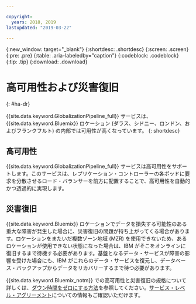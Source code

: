 ```yaml
---

copyright:
  years: 2018, 2019
lastupdated: "2019-03-22"

---
```


{:new_window: target="_blank"}
{:shortdesc: .shortdesc}
{:screen: .screen}
{:pre: .pre}
{:table: .aria-labeledby="caption"}
{:codeblock: .codeblock}
{:tip: .tip}
{:download: .download}


# 高可用性および災害復旧
{: #ha-dr}

{{site.data.keyword.GlobalizationPipeline_full}} サービスは、{{site.data.keyword.Bluemix}} ロケーション (ダラス、シドニー、ロンドン、およびフランクフルト) の内部では可用性が高くなっています。
{: shortdesc}

## 高可用性

{{site.data.keyword.GlobalizationPipeline_full}} サービスは高可用性をサポートします。このサービスは、レプリケーション・コントローラーの各ポッドに要求を分散させるロード・バランサーを前方に配置することで、高可用性を自動的かつ透過的に実現します。

## 災害復旧

{{site.data.keyword.Bluemix}} ロケーションでデータを損失する可能性のある重大な障害が発生した場合に、災害復旧の問題が持ち上がってくる場合があります。ロケーションをまたいだ複数ゾーン地域 (MZR) を使用できないため、あるロケーションが使用できない状態になった場合は、IBM がそこをオンラインに復旧するまで待機する必要があります。基盤となるデータ・サービスが障害の影響を受けた場合にも、IBM がこれらのデータ・サービスを復元し、データベース・バックアップからデータをリカバリーするまで待つ必要があります。

{{site.data.keyword.Bluemix_notm}} での高可用性と災害復旧の規格について詳しくは、[ダウン時間をゼロにする方法](/docs/overview?topic=overview-zero-downtime#zero-downtime)を参照してください。[サービス・レベル・アグリーメント](/docs/overview?topic=overview-zero-downtime#SLAs)についての情報もご確認いただけます。  














